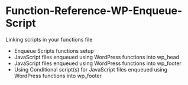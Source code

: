 Function-Reference-WP-Enqueue-Script
====================================

Linking scripts in your functions file

* Enqueue Scripts functions setup
* JavaScript files enqueued using WordPress functions into wp_head
* JavaScript files enqueued using WordPress functions into wp_footer
* Using Conditional script(s) for JavaScript files enqueued using WordPress functions into wp_footer
